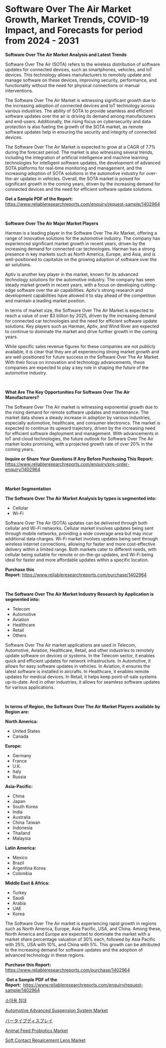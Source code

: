 <p><h1>Software Over The Air Market Growth, Market Trends, COVID-19 Impact, and Forecasts for period from 2024 - 2031</h1></p><p><strong>Software Over The Air Market Analysis and Latest Trends</strong></p>
<p><p>Software Over The Air (SOTA) refers to the wireless distribution of software updates for connected devices, such as smartphones, vehicles, and IoT devices. This technology allows manufacturers to remotely update and manage software on these devices, improving security, performance, and functionality without the need for physical connections or manual interventions.</p><p>The Software Over The Air Market is witnessing significant growth due to the increasing adoption of connected devices and IoT technology across various industries. The ability of SOTA to provide seamless and efficient software updates over the air is driving its demand among manufacturers and end-users. Additionally, the rising focus on cybersecurity and data protection is also fueling the growth of the SOTA market, as remote software updates help in ensuring the security and integrity of connected devices.</p><p>The Software Over The Air Market is expected to grow at a CAGR of 7.7% during the forecast period. The market is also witnessing several trends, including the integration of artificial intelligence and machine learning technologies for intelligent software updates, the development of advanced SOTA platforms for real-time monitoring and management, and the increasing adoption of SOTA solutions in the automotive industry for over-the-air updates in vehicles. Overall, the SOTA market is poised for significant growth in the coming years, driven by the increasing demand for connected devices and the need for efficient software update solutions.</p></p>
<p><strong>Get a Sample PDF of the Report:&nbsp;</strong> <a href="https://www.reliableresearchreports.com/enquiry/request-sample/1402964">https://www.reliableresearchreports.com/enquiry/request-sample/1402964</a></p>
<p>&nbsp;</p>
<p><strong>Software Over The Air Major Market Players</strong></p>
<p><p>Harman is a leading player in the Software Over The Air Market, offering a range of innovative solutions for the automotive industry. The company has experienced significant market growth in recent years, driven by the increasing demand for connected car technologies. Harman has a strong presence in key markets such as North America, Europe, and Asia, and is well-positioned to capitalize on the growing adoption of software over the air solutions.</p><p>Aptiv is another key player in the market, known for its advanced technology solutions for the automotive industry. The company has seen steady market growth in recent years, with a focus on developing cutting-edge software over the air capabilities. Aptiv's strong research and development capabilities have allowed it to stay ahead of the competition and maintain a leading market position.</p><p>In terms of market size, the Software Over The Air Market is expected to reach a value of over $3 billion by 2025, driven by the increasing demand for connected car technologies and the need for efficient software update solutions. Key players such as Harman, Aptiv, and Wind River are expected to continue to dominate the market and drive further growth in the coming years.</p><p>While specific sales revenue figures for these companies are not publicly available, it is clear that they are all experiencing strong market growth and are well-positioned for future success in the Software Over The Air Market. With their focus on innovation and technology advancements, these companies are expected to play a key role in shaping the future of the automotive industry.</p></p>
<p>&nbsp;</p>
<p><strong>What Are The Key Opportunities For Software Over The Air Manufacturers?</strong></p>
<p><p>The Software Over The Air market is witnessing exponential growth due to the rising demand for remote software updates and maintenance. The market data shows a steady increase in adoption by various industries, especially automotive, healthcare, and consumer electronics. The market is expected to continue its upward trajectory, driven by the increasing need for efficient software deployment and management. With advancements in IoT and cloud technologies, the future outlook for Software Over The Air market looks promising, with a projected growth rate of over 20% in the coming years.</p></p>
<p><strong>Inquire or Share Your Questions If Any Before Purchasing This Report:</strong> <a href="https://www.reliableresearchreports.com/enquiry/pre-order-enquiry/1402964">https://www.reliableresearchreports.com/enquiry/pre-order-enquiry/1402964</a></p>
<p>&nbsp;</p>
<p><strong>Market Segmentation</strong></p>
<p><strong>The Software Over The Air Market Analysis by types is segmented into:</strong></p>
<p><ul><li>Cellular</li><li>Wi-Fi</li></ul></p>
<p><p>Software Over The Air (SOTA) updates can be delivered through both cellular and Wi-Fi networks. Cellular market involves updates being sent through mobile networks, providing a wide coverage area but may incur additional data charges. Wi-Fi market involves updates being sent through wireless internet connections, allowing for faster and more cost-effective delivery within a limited range. Both markets cater to different needs, with cellular being suitable for remote or on-the-go updates, and Wi-Fi being ideal for faster and more affordable updates within a specific location.</p></p>
<p><strong>Purchase this Report:&nbsp;</strong><a href="https://www.reliableresearchreports.com/purchase/1402964">https://www.reliableresearchreports.com/purchase/1402964</a></p>
<p>&nbsp;</p>
<p><strong>The Software Over The Air Market Industry Research by Application is segmented into:</strong></p>
<p><ul><li>Telecom</li><li>Automotive</li><li>Aviation</li><li>Healthcare</li><li>Retail</li><li>Others</li></ul></p>
<p><p>Software Over The Air market applications are used in Telecom, Automotive, Aviation, Healthcare, Retail, and other industries to remotely update software on devices or systems. In the Telecom sector, it enables quick and efficient updates for network infrastructure. In Automotive, it allows for easy software updates in vehicles. In Aviation, it ensures the latest software is installed in aircrafts. In Healthcare, it enables remote updates for medical devices. In Retail, it helps keep point-of-sale systems up-to-date. And in other industries, it allows for seamless software updates for various applications.</p></p>
<p>&nbsp;</p>
<p><strong>In terms of Region, the Software Over The Air Market Players available by Region are:</strong></p>
<p>
    <p> <strong> North America: </strong>
        <ul>
            <li>United States</li>
            <li>Canada</li>
        </ul>
        </p> 
    <p> <strong> Europe: </strong>
        <ul>
            <li>Germany</li>
            <li>France</li>
            <li>U.K.</li>
            <li>Italy</li>
            <li>Russia</li>
        </ul>
        </p> 
    <p> <strong> Asia-Pacific: </strong>
        <ul>
            <li>China</li>
            <li>Japan</li>
            <li>South Korea</li>
            <li>India</li>
            <li>Australia</li>
            <li>China Taiwan</li>
            <li>Indonesia</li>
            <li>Thailand</li>
            <li>Malaysia</li>
        </ul>
        </p> 
    <p> <strong> Latin America: </strong>
        <ul>
            <li>Mexico</li>
            <li>Brazil</li>
            <li>Argentina Korea</li>
            <li>Colombia</li>
        </ul>
        </p> 
    <p> <strong> Middle East & Africa: </strong>
        <ul>
            <li>Turkey</li>
            <li>Saudi</li>
            <li>Arabia</li>
            <li>UAE</li>
            <li>Korea</li>
        </ul>
    </p>
    </p>
<p><p>The Software Over The Air market is experiencing rapid growth in regions such as North America, Europe, Asia Pacific, USA, and China. Among these, North America and Europe are expected to dominate the market with a market share percentage valuation of 30% each, followed by Asia Pacific with 25%, USA with 10%, and China with 5%. This growth can be attributed to the increasing demand for software updates and the adoption of advanced technology in these regions.</p></p>
<p><strong>Purchase this Report: </strong><a href="https://www.reliableresearchreports.com/purchase/1402964">https://www.reliableresearchreports.com/purchase/1402964</a></p>
<p>&nbsp;<strong>Get a Sample PDF of the Report:&nbsp;&nbsp;</strong><a href="https://www.reliableresearchreports.com/enquiry/request-sample/1402964">https://www.reliableresearchreports.com/enquiry/request-sample/1402964</a></p>
<p><strong></strong></p>
<p><p><a href="https://medium.com/@brendantygibson56776/%EC%86%8C%EC%95%84-%EC%B9%A8%EB%8C%80-%EC%8B%9C%EC%9E%A5-%EC%A0%84%EB%A7%9D-%EC%82%B0%EC%97%85-%EA%B0%9C%EC%9A%94-%EB%B0%8F-%EC%98%88%EC%B8%A1-2024%EB%85%84%EB%B6%80%ED%84%B0-2031%EB%85%84-90eed65ae634">소아용 침대</a></p><p><a href="https://view.publitas.com/reportprime-1/automotive-advanced-suspension-system-market-size-share-trends-analysis-report-by-application-regional-outlook-competitive-strategies-and-segment-forecasts-2024-2031/">Automotive Advanced Suspension System Market</a></p><p><a href="https://medium.com/@sandeepayare180/%E3%83%87%E3%82%B3%E3%83%BC%E3%83%87%E3%82%A3%E3%83%B3%E3%82%B0%E3%83%90%E3%83%BC%E3%82%BF%E3%82%A4%E3%83%97%E3%83%87%E3%82%A3%E3%82%B9%E3%83%97%E3%83%AC%E3%82%A4%E5%B8%82%E5%A0%B4%E3%83%A1%E3%83%88%E3%83%AA%E3%82%AF%E3%82%B9-%E5%B8%82%E5%A0%B4%E3%82%B7%E3%82%A7%E3%82%A2-%E3%83%88%E3%83%AC%E3%83%B3%E3%83%89-%E6%88%90%E9%95%B7%E3%83%91%E3%82%BF%E3%83%BC%E3%83%B3-74c9cca7b7cd">バータイプディスプレイ</a></p><p><a href="https://view.publitas.com/reportprime-1/animal-feed-probiotics-market-size-evaluating-its-market-trends-growth-and-projections-2024-2031/">Animal Feed Probiotics Market</a></p><p><a href="https://simplistic-meeting-7ee.notion.site/Soft-Contact-Repalcement-Lens-Market-Size-Global-Industry-Overview-Market-Segmentation-and-Forecas-f3ffff9b9eb743148cf133278a50c7f8">Soft Contact Repalcement Lens Market</a></p></p>